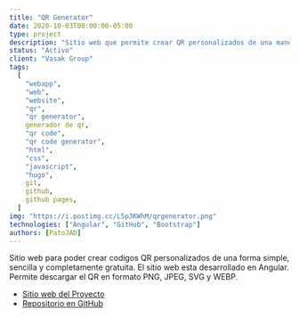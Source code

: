 ```yaml
---
title: "QR Generator"
date: 2020-10-03T00:00:00-05:00
type: project
description: "Sitio web que permite crear QR personalizados de una manera simple, rapida y completamente gratuita. Servicio ofrecido por Vasak Group."
status: "Activo"
client: "Vasak Group"
tags:
  [
    "webapp",
    "web",
    "website",
    "qr",
    "qr generator",
    generador de qr,
    "qr code",
    "qr code generator",
    "html",
    "css",
    "javascript",
    "hugo",
    git,
    github,
    github pages,
  ]
img: "https://i.postimg.cc/L5p3KWhM/qrgenerator.png"
technologies: ["Angular", "GitHub", "Bootstrap"]
authors: [PatoJAD]
---
```


Sitio web para poder crear codigos QR personalizados de una forma simple, sencilla y completamente gratuita. El sitio web esta desarrollado en Angular. Permite descargar el QR en formato PNG, JPEG, SVG y WEBP.

* [Sitio web del Proyecto](https://qrgenerator.vasak.net.ar/)
* [Repositorio en GitHub](https://github.com/Vasak-Group/qr-generator)


